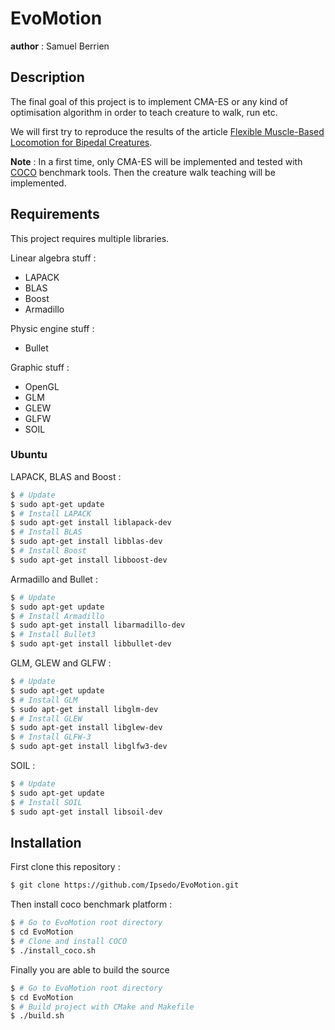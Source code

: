 # EvoMotion
__author__ : Samuel Berrien

## Description
The final goal of this project is to implement CMA-ES or any kind of optimisation algorithm in order to teach creature to walk, run etc.

We will first try to reproduce the results of the article [Flexible Muscle-Based Locomotion for Bipedal Creatures](https://www.goatstream.com/research/papers/SA2013/SA2013.pdf).

__Note__ : In a first time, only CMA-ES will be implemented and tested with [COCO](https://github.com/numbbo/coco) benchmark tools. Then the creature walk teaching will be implemented.

## Requirements
This project requires multiple libraries.

Linear algebra stuff : 
* LAPACK
* BLAS
* Boost
* Armadillo

Physic engine stuff :
* Bullet

Graphic stuff :
* OpenGL
* GLM
* GLEW
* GLFW
* SOIL

### Ubuntu
LAPACK, BLAS and Boost :
```bash
$ # Update
$ sudo apt-get update
$ # Install LAPACK
$ sudo apt-get install liblapack-dev
$ # Install BLAS
$ sudo apt-get install libblas-dev
$ # Install Boost
$ sudo apt-get install libboost-dev
```
Armadillo and Bullet :
```bash
$ # Update
$ sudo apt-get update
$ # Install Armadillo
$ sudo apt-get install libarmadillo-dev
$ # Install Bullet3
$ sudo apt-get install libbullet-dev
```
GLM, GLEW and GLFW :
```bash
$ # Update
$ sudo apt-get update
$ # Install GLM
$ sudo apt-get install libglm-dev
$ # Install GLEW
$ sudo apt-get install libglew-dev
$ # Install GLFW-3
$ sudo apt-get install libglfw3-dev
```
SOIL :
```bash
$ # Update
$ sudo apt-get update
$ # Install SOIL
$ sudo apt-get install libsoil-dev
```

## Installation
First clone this repository :
```bash
$ git clone https://github.com/Ipsedo/EvoMotion.git
```

Then install coco benchmark platform :
```bash
$ # Go to EvoMotion root directory
$ cd EvoMotion
$ # Clone and install COCO
$ ./install_coco.sh
```

Finally you are able to build the source
```bash
$ # Go to EvoMotion root directory
$ cd EvoMotion
$ # Build project with CMake and Makefile
$ ./build.sh
```



